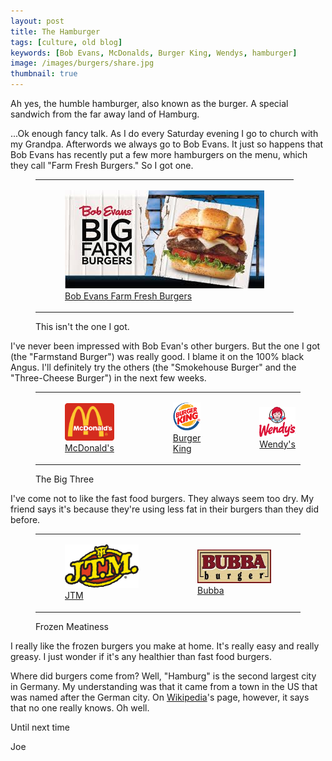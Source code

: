 ```yaml
---
layout: post
title: The Hamburger
tags: [culture, old blog]
keywords: [Bob Evans, McDonalds, Burger King, Wendys, hamburger]
image: /images/burgers/share.jpg
thumbnail: true
---
```


Ah yes, the humble hamburger, also known as the burger. A special sandwich from the far away land of Hamburg.

...Ok enough fancy talk. As I do every Saturday evening I go to church with my Grandpa. Afterwords we always go to Bob Evans. It just so happens that Bob Evans has recently put a few more hamburgers on the menu, which they call "Farm Fresh Burgers." So I got one.

<figure>
  <table>
    <tr><td>
      <figure>
        <img src="/images/burgers/bobevans.jpg" alt="Bob Evans Farm Fresh Burgers" />
        <figcaption ><a href="https://www.giftcardmall.com/store-gift-cards/bob-evans-gift-card">Bob Evans Farm Fresh Burgers</a></figcaption>
      </figure>
    </td></tr>
  </table>
  <figcaption >This isn't the one I got.</figcaption>
</figure>


I've never been impressed with Bob Evan's other burgers. But the one I got (the "Farmstand Burger") was really good. I blame it on the 100% black Angus. I'll definitely try the others (the "Smokehouse Burger" and the "Three-Cheese Burger") in the next few weeks.

<figure>
  <table>
    <tr><td style="width: 33%;">
      <figure>
        <img src="/images/burgers/McDonalds.gif" alt="McDonald's" />
        <figcaption ><a href="https://www.mcdonalds.com/us/en-us.html">McDonald's</a></figcaption>
      </figure>
    </td><td style="width: 33%;">
      <figure>
        <img src="/images/burgers/BurgerKing.gif" alt="Burger King" />
        <figcaption><a href="https://www.giftcardmall.com/e-gift-cards/burger-king-egift-card">Burger King</a></figcaption>
      </figure>
    </td><td style="width: 33%;">
      <figure>
        <img src="/images/burgers/Wendys.gif" alt="Wendy's" />
        <figcaption><a href="https://www.giftcardmall.com/store-gift-cards/wendys-gift-card">Wendy's</a></figcaption>
      </figure>
    </td></tr>
  </table>
  <figcaption >The Big Three</figcaption>
</figure>


I've come not to like the fast food burgers. They always seem too dry. My friend says it's because they're using less fat in their burgers than they did before.

<figure>
  <table>
    <tr><td style="width: 50%;">
      <figure>
        <img src="/images/burgers/jtm.gif" alt="JTM" />
        <figcaption ><a href="http://www.jtmfoodgroup.com">JTM</a></figcaption>
      </figure>
    </td><td style="width: 50%;">
      <figure>
        <img src="/images/burgers/bubba.jpg" alt="Bubba" />
        <figcaption><a href="https://bubbafoods.com/">Bubba</a></figcaption>
      </figure>
    </td></tr>
  </table>
  <figcaption >Frozen Meatiness</figcaption>
</figure>

I really like the frozen burgers you make at home. It's really easy and really greasy. I just wonder if it's any healthier than fast food burgers.

Where did burgers come from? Well, "Hamburg" is the second largest city in Germany. My understanding was that it came from a town in the US that was named after the German city. On [Wikipedia](http://en.wikipedia.org/wiki/Hamburger)'s page, however, it says that no one really knows. Oh well.

Until next time

Joe
